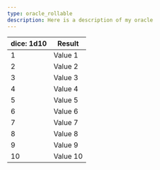 ```yaml
---
type: oracle_rollable
description: Here is a description of my oracle
---
```


| dice: 1d10 | Result   |
| ---------- | -------- |
| 1          | Value 1  |
| 2          | Value 2  |
| 3          | Value 3  |
| 4          | Value 4  |
| 5          | Value 5  |
| 6          | Value 6  |
| 7          | Value 7  |
| 8          | Value 8  |
| 9          | Value 9  |
| 10         | Value 10 |
